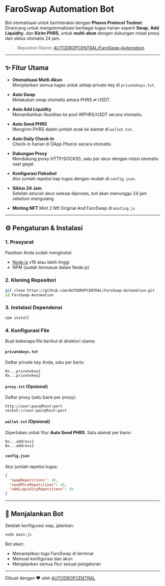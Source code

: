 # FaroSwap Automation Bot

Bot otomatisasi untuk berinteraksi dengan **Pharos Protocol Testnet**.  
Dirancang untuk mengotomatisasi berbagai tugas harian seperti **Swap**, **Add Liquidity**, dan **Kirim PHRS**, untuk **multi-akun** dengan dukungan rotasi proxy dan siklus otomatis 24 jam.

> Repositori Resmi: [AUTODROPCENTRAL/FaroSwap-Automation](https://github.com/AUTODROPCENTRAL/FaroSwap-Automation)

---

## ✨ Fitur Utama

- **Otomatisasi Multi-Akun**  
  Menjalankan semua tugas untuk setiap private key di `privatekeys.txt`.

- **Auto Swap**  
  Melakukan swap otomatis antara PHRS ⇄ USDT.

- **Auto Add Liquidity**  
  Menambahkan likuiditas ke pool WPHRS/USDT secara otomatis.

- **Auto Send PHRS**  
  Mengirim PHRS dalam jumlah acak ke alamat di `wallet.txt`.

- **Auto Daily Check-In**  
  Check-in harian di DApp Pharos secara otomatis.

- **Dukungan Proxy**  
  Mendukung proxy HTTP/SOCKS5, satu per akun dengan rotasi otomatis saat gagal.

- **Konfigurasi Fleksibel**  
  Atur jumlah repetisi tiap tugas dengan mudah di `config.json`.

- **Siklus 24 Jam**  
  Setelah seluruh akun selesai diproses, bot akan menunggu 24 jam sebelum mengulang.

- **Minting NFT**
  Mint 2 Nft Original And FaroSwap di
  `minting.js`

---

## ⚙️ Pengaturan & Instalasi

### 1. Prasyarat

Pastikan Anda sudah menginstal:

- [Node.js](https://nodejs.org/) v16 atau lebih tinggi
- NPM (sudah termasuk dalam Node.js)

### 2. Kloning Repositori

```bash
git clone https://github.com/AUTODROPCENTRAL/FaroSwap-Automation.git
cd FaroSwap-Automation
````

### 3. Instalasi Dependensi

```bash
npm install
```

### 4. Konfigurasi File

Buat beberapa file berikut di direktori utama:

#### `privatekeys.txt`

Daftar private key Anda, satu per baris:

```
0x...privatekey1
0x...privatekey2
```

#### `proxy.txt` (Opsional)

Daftar proxy (satu baris per proxy):

```
http://user:pass@host:port
socks5://user:pass@host:port
```

#### `wallet.txt` (Opsional)

Diperlukan untuk fitur **Auto Send PHRS**. Satu alamat per baris:

```
0x...address1
0x...address2
```

#### `config.json`

Atur jumlah repetisi tugas:

```json
{
  "swapRepetitions": 10,
  "sendPhrsRepetitions": 10,
  "addLiquidityRepetitions": 10
}
```

---

## 🚀 Menjalankan Bot

Setelah konfigurasi siap, jalankan:

```bash
node main.js
```

Bot akan:

* Menampilkan logo FaroSwap di terminal
* Memuat konfigurasi dan akun
* Menjalankan semua fitur sesuai pengaturan

---

Dibuat dengan ❤️ oleh [AUTODROPCENTRAL](https://github.com/AUTODROPCENTRAL)


